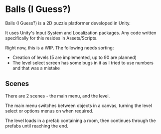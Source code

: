 # Balls (I Guess?)
Balls (I Guess?) is a 2D puzzle platformer developed in Unity.

It uses Unity's Input System and Localization packages. Any code
written specifically for this resides in Assets/Scripts.

Right now, this is a WIP. The following needs sorting:
 - Creation of levels (5 are implemented, up to 90 are planned)
 - The level select screen has some bugs in it as I tried to use numbers and that was a mistake

## Scenes
There are 2 scenes - the main menu, and the level.

The main menu switches between objects in a canvas, turning the level
select or options menus on when required.

The level loads in a prefab containing a room, then continues through
the prefabs until reaching the end.
